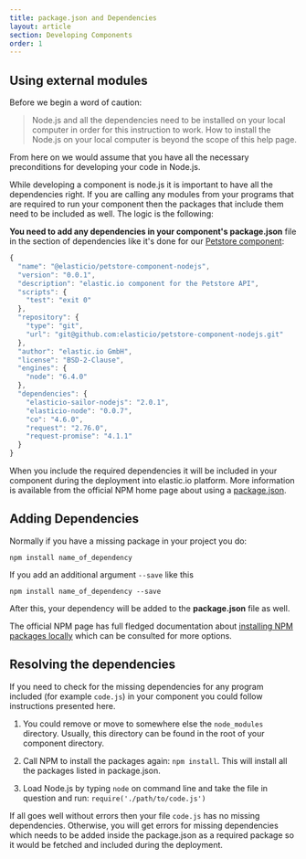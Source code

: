 ```yaml
---
title: package.json and Dependencies
layout: article
section: Developing Components
order: 1
---
```


## Using external modules

Before we begin a word of caution:

> Node.js and all the dependencies need to be installed on your local computer in order for this instruction to work. How to install the Node.js on your local computer is beyond the scope of this help page.

From here on we would assume that you have all the necessary preconditions for developing your code in Node.js.

While developing a component is node.js it is important to have all the dependencies right. If you are calling any modules from your programs that are required to run your component then the packages that include them need to be included as well. The logic is the following:

**You need to add any dependencies in your component's package.json** file in the section of dependencies like it's done for our [Petstore component](https://github.com/elasticio/petstore-component-nodejs):

```js
{
  "name": "@elasticio/petstore-component-nodejs",
  "version": "0.0.1",
  "description": "elastic.io component for the Petstore API",
  "scripts": {
    "test": "exit 0"
  },
  "repository": {
    "type": "git",
    "url": "git@github.com:elasticio/petstore-component-nodejs.git"
  },
  "author": "elastic.io GmbH",
  "license": "BSD-2-Clause",
  "engines": {
    "node": "6.4.0"
  },
  "dependencies": {
    "elasticio-sailor-nodejs": "2.0.1",
    "elasticio-node": "0.0.7",
    "co": "4.6.0",
    "request": "2.76.0",
    "request-promise": "4.1.1"
  }
}
```

When you include the required dependencies it will be included in your component during the deployment into elastic.io platform. More information is available from the official NPM home page about using a [package.json](https://docs.npmjs.com/creating-a-package-json-file).

## Adding Dependencies

Normally if you have a missing package in your project you do:

```
npm install name_of_dependency
```

If you add an additional argument `--save` like this

```
npm install name_of_dependency --save
```

After this, your dependency will be added to the **package.json** file as well.

The official NPM page has full fledged documentation about [installing NPM packages locally](https://docs.npmjs.com/downloading-and-installing-packages-locally) which can be consulted for more options.

## Resolving the dependencies

If you need to check for the missing dependencies for any program included (for example `code.js`) in your component you could follow instructions presented here.

  1. You could remove or move to somewhere else the `node_modules` directory. Usually, this directory can be found in the root of your component directory.

  2. Call NPM to install the packages again: `npm install`. This will install all the packages listed in package.json.

  3. Load Node.js by typing `node` on command line and take the file in question and run: `require('./path/to/code.js')`

If all goes well without errors then your file `code.js` has no missing dependencies. Otherwise, you will get errors for missing dependencies which needs to be added inside the package.json as a required package so it would be fetched and included during the deployment.
